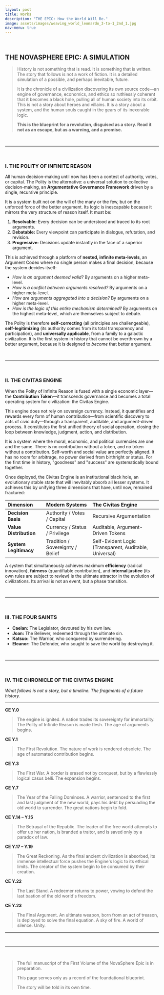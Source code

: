 ```yaml
---
layout: post
title: Works
description: "THE EPIC: How the World Will Be."
image: assets/images/weaving_world_leonardo_3-to-1_2nd_1.jpg
nav-menu: true
---
```


<br>

## THE NOVASPHERE EPIC: A SIMULATION

> History is not something that is read. It is something that is written. The story that follows is not a work of fiction. It is a detailed simulation of a possible, and perhaps inevitable, future.
>
> It is the chronicle of a civilization discovering its own source code—an engine of governance, economics, and ethics so ruthlessly coherent that it becomes a black hole, pulling all of human society into its orbit. This is not a story about heroes and villains. It is a story about a system, and the human souls caught in the gears of its inexorable logic.
>
> **This is the blueprint for a revolution, disguised as a story. Read it not as an escape, but as a warning, and a promise.**

<br>

---

<br>

### I. THE POLITY OF INFINITE REASON

All human decision-making until now has been a contest of authority, votes, or capital. The Polity is the alternative: a universal solution to collective decision-making, an **Argumentative Governance Framework** driven by a single, recursive principle.

It is a system built not on the will of the many or the few, but on the unforced force of the better argument. Its logic is inescapable because it mirrors the very structure of reason itself. It must be:

1.  **Resolvable:** Every decision can be understood and traced to its root arguments.
2.  **Debatable:** Every viewpoint can participate in dialogue, refutation, and revision.
3.  **Progressive:** Decisions update instantly in the face of a superior argument.

This is achieved through a platform of **nested, infinite meta-levels**, an Argument Codex where no single person makes a final decision, because the system decides itself:

-   *How is an argument deemed valid?* By arguments on a higher meta-level.
-   *How is a conflict between arguments resolved?* By arguments on a higher meta-level.
-   *How are arguments aggregated into a decision?* By arguments on a higher meta-level.
-   *How is the logic of this entire mechanism determined?* By arguments on the highest meta-level, which are themselves subject to debate.

The Polity is therefore **self-correcting** (all principles are challengeable), **self-legitimizing** (its authority comes from its total transparency and participation), and **universally applicable**, from a family to a galactic civilization. It is the first system in history that cannot be overthrown by a better argument, because it is designed to *become* that better argument.

<br>

---

<br>

### II. THE CIVITAS ENGINE

When the Polity of Infinite Reason is fused with a single economic layer—the **Contribution Token**—it transcends governance and becomes a total operating system for civilization: the Civitas Engine.

This engine does not rely on sovereign currency. Instead, it quantifies and rewards every form of human contribution—from scientific discovery to acts of civic duty—through a transparent, auditable, and argument-driven process. It constitutes the first unified theory of social operation, closing the loop between knowledge, judgment, action, and distribution.

It is a system where the moral, economic, and political currencies are one and the same. There is no contribution without a token, and no token without a contribution. Self-worth and social value are perfectly aligned. It has no room for arbitrage, no power derived from birthright or status. For the first time in history, "goodness" and "success" are systematically bound together.

Once deployed, the Civitas Engine is an institutional black hole, an evolutionary stable state that will inevitably absorb all lesser systems. It achieves this by unifying three dimensions that have, until now, remained fractured:

| Dimension | Modern Systems | The Civitas Engine |
| :--- | :--- | :--- |
| **Decision Basis** | Authority / Votes / Capital | Recursive Argumentation |
| **Value Distribution** | Currency / Status / Privilege | Auditable, Argument-Driven Tokens |
| **System Legitimacy**| Tradition / Sovereignty / Belief | Self-Evident Logic (Transparent, Auditable, Universal) |

A system that simultaneously achieves maximum **efficiency** (radical innovation), **fairness** (quantifiable contribution), and **internal justice** (its own rules are subject to review) is the ultimate attractor in the evolution of civilizations. Its arrival is not an event, but a phase transition.

<br>

---

<br>

### III. THE FOUR SAINTS

*   **Caelan:** The Legislator, devoured by his own law. 
*   **Joan:** The Believer, redeemed through the ultimate sin.
*   **Katsuo:** The Warrior, who conquered by surrendering.
*   **Eleanor:** The Defender, who sought to save the world by destroying it.

<br>

---

<br>

### IV. THE CHRONICLE OF THE CIVITAS ENGINE

*What follows is not a story, but a timeline. The fragments of a future history.*

---

**CE Y.0**
> The engine is ignited. A nation trades its sovereignty for immortality. The Polity of Infinite Reason is made flesh. The age of arguments begins.

**CE Y.1**
> The First Revolution. The nature of work is rendered obsolete. The age of automated contribution begins.

**CE Y.3**
> The First War. A border is erased not by conquest, but by a flawlessly logical casus belli. The expansion begins.

**CE Y.7**
> The Year of the Falling Dominoes. A warrior, sentenced to the first and last judgment of the new world, pays his debt by persuading the old world to surrender. The great nations begin to fold.

**CE Y.14 – Y.15**
> The Betrayal of the Republic. The leader of the free world attempts to offer up her nation, is branded a traitor, and is saved only by a paradox of law.

**CE Y.17 – Y.19**
> The Great Reckoning. As the final ancient civilization is absorbed, its immense intellectual force pushes the Engine's logic to its ethical limits. The creator of the system begin to be consumed by their creation.

**CE Y.22**
> The Last Stand. A redeemer returns to power, vowing to defend the last bastion of the old world's freedom.

**CE Y.23**
> The Final Argument. An ultimate weapon, born from an act of treason, is deployed to solve the final equation. A sky of fire. A world of silence. Unity.

---

<br>

---

<br>

> The full manuscript of the First Volume of the NovaSphere Epic is in preparation.
>
> This page serves only as a record of the foundational blueprint.
>
> The story will be told in its own time.
